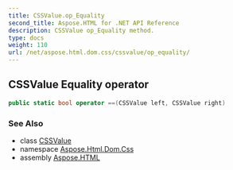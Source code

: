 ```yaml
---
title: CSSValue.op_Equality
second_title: Aspose.HTML for .NET API Reference
description: CSSValue op_Equality method. 
type: docs
weight: 110
url: /net/aspose.html.dom.css/cssvalue/op_equality/
---
```

## CSSValue Equality operator

```csharp
public static bool operator ==(CSSValue left, CSSValue right)
```

### See Also

* class [CSSValue](../)
* namespace [Aspose.Html.Dom.Css](../../../aspose.html.dom.css/)
* assembly [Aspose.HTML](../../../)
